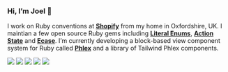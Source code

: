 ### Hi, I’m Joel 👋

I work on Ruby conventions at **[Shopify](https://shopify.com)** from my home in Oxfordshire, UK. I maintian a few open source Ruby gems including **[Literal Enums](https://github.com/joeldrapper/literal_enums)**, **[Action State](https://github.com/joeldrapper/action_state)** and **[Ecase](https://github.com/joeldrapper/ecase)**. I’m currently developing a block-based view component system for Ruby called **[Phlex](https://github.com/joeldrapper/phlex)** and a library of Tailwind Phlex components.

[![](https://img.shields.io/badge/Substack-FF6719?style=for-the-badge&logo=substack&logoColor=white)](https://theabstraction.space)
[![](https://img.shields.io/badge/Twitter-1DA1F2?style=for-the-badge&logo=twitter&logoColor=white)](https://twitter.com/joeldrapper)
[![](https://img.shields.io/badge/Instagram-E4405F?style=for-the-badge&logo=instagram&logoColor=white)](https://instagram.com/joel.drapper)
[![](https://img.shields.io/badge/LinkedIn-0077B5?style=for-the-badge&logo=linkedin&logoColor=white)](https://www.linkedin.com/in/joel-drapper-a0386a108/)
[![](https://img.shields.io/badge/Email-30B980?style=for-the-badge&logo=Minutemailer&logoColor=white)](mailto:joel@drapper.me)
